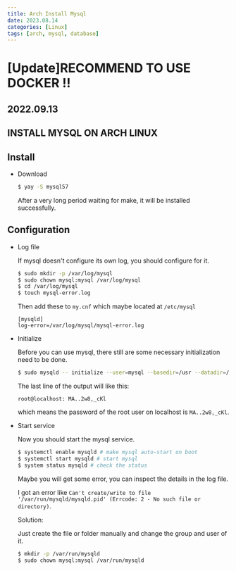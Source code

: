 ```yaml
---
title: Arch Install Mysql
date: 2023.08.14
categories: [Linux]
tags: [arch, mysql, database]
---
```


# [Update]RECOMMEND TO USE DOCKER !!

## 2022.09.13

## INSTALL MYSQL ON ARCH LINUX

## Install

- Download

    ```bash
    $ yay -S mysql57
    ```

    After a very long period waiting for make, it will be installed successfully.

## Configuration

- Log file

    If mysql doesn't configure its own log, you should configure for it.

    ```bash
    $ sudo mkdir -p /var/log/mysql
    $ sudo chown mysql:mysql /var/log/mysql
    $ cd /var/log/mysql
    $ touch mysql-error.log
    ```

    Then add these to `my.cnf` which maybe located at `/etc/mysql`

    ```
    [mysqld]
    log-error=/var/log/mysql/mysql-error.log
    ```

- Initialize

    Before you can use mysql, there still are some necessary initialization need to be done.

    ```bash
    $ sudo mysqld -- initialize --user=mysql --basedir=/usr --datadir=/var/lib/mysql
    ```

    The last line of the output will like this:

    ```
    root@localhost: MA..2w8,_cKl 
    ```

    which means the password of the root user on localhost is `MA..2w8,_cKl`.

- Start service

    Now you should start the mysql service.

    ```bash
    $ systemctl enable mysqld # make mysql auto-start on boot
    $ systemctl start mysqld # start mysql
    $ system status mysqld # check the status
    ```

    Maybe you will get some error, you can inspect the details in the log file. 

    I got an error like `Can't create/write to file '/var/run/mysqld/mysqld.pid' (Errcode: 2 - No such file or directory)`.

    Solution:

    Just create the file or folder manually and change the group and user of it.

    ```bash
    $ mkdir -p /var/run/mysqld
    $ sudo chown mysql:mysql /var/run/mysqld
    ```